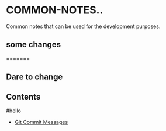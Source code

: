 # COMMON-NOTES..
Common notes that can be used for the development purposes.

## some changes
=======
## Dare to change
 ## Contents

#hello
* [Git Commit Messages](./GIT-COMMIT-MESSAGES.mdx)
